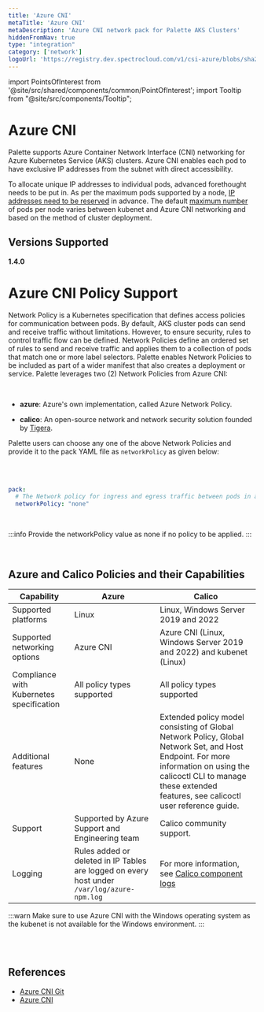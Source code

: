 ```yaml
---
title: 'Azure CNI'
metaTitle: 'Azure CNI'
metaDescription: 'Azure CNI network pack for Palette AKS Clusters'
hiddenFromNav: true
type: "integration"
category: ['network']
logoUrl: 'https://registry.dev.spectrocloud.com/v1/csi-azure/blobs/sha256:0787b7943741181181823079533cd363884a28aa0651715ea43408bdc77a5c51?type=image/png'
---
```





import PointsOfInterest from '@site/src/shared/components/common/PointOfInterest';
import Tooltip from "@site/src/components/Tooltip";


# Azure CNI

Palette supports Azure Container Network Interface (CNI) networking for Azure Kubernetes Service (AKS) clusters. Azure CNI enables each pod to have exclusive IP addresses from the subnet with direct accessibility.

To allocate unique IP addresses to individual pods, advanced forethought needs to be put in. As per the maximum pods supported by a node, [IP addresses need to be reserved](https://docs.microsoft.com/en-us/azure/aks/configure-azure-cni#plan-ip-addressing-for-your-cluster) in advance. The default [maximum number](https://docs.microsoft.com/en-us/azure/aks/configure-azure-cni#maximum-pods-per-node) of pods per node varies between kubenet and Azure CNI networking and based on the method of cluster deployment.


## Versions Supported

<Tabs>

<TabItem value="1.4.x" label="1.4.x">

**1.4.0**

</TabItem>

</Tabs>


# Azure CNI Policy Support

Network Policy is a Kubernetes specification that defines access policies for communication between pods. By default, AKS cluster pods can send and receive traffic without limitations. However, to ensure security, rules to control traffic flow can be defined. Network Policies define an ordered set of rules to send and receive traffic and applies them to a collection of pods that match one or more label selectors. Palette enables Network Policies to be included as part of a wider manifest that also creates a deployment or service. Palette leverages two (2) Network Policies from Azure CNI:

<br />

* **azure**: Azure's own implementation, called Azure Network Policy.

* **calico**: An open-source network and network security solution founded by [Tigera](https://www.tigera.io/).


Palette users can choose any one of the above Network Policies and provide it to the pack YAML file as `networkPolicy` as given below:

<br />
<br />

```yaml
pack:
  # The Network policy for ingress and egress traffic between pods in a cluster. Supported values are none, azure, calico
  networkPolicy: "none"
```
<br />

 :::info
 Provide the networkPolicy value as none if no policy to be applied.
:::


<br />


## Azure and Calico Policies and their Capabilities

|Capability |Azure  |Calico|
|-----------|-------|------|
|Supported platforms|Linux|Linux, Windows Server 2019 and 2022|
|Supported networking options|Azure CNI|Azure CNI (Linux, Windows Server 2019 and 2022) and kubenet (Linux)|
|Compliance with Kubernetes specification|All policy types supported|	All policy types supported|
|Additional features|	None	|Extended policy model consisting of Global Network Policy, Global Network Set, and Host Endpoint. For more information on using the calicoctl CLI to manage these extended features, see calicoctl user reference guide.|
|Support|Supported by Azure Support and Engineering team|Calico community support.|
|Logging|Rules added or deleted in IP Tables are logged on every host under `/var/log/azure-npm.log`|For more information, see [Calico component logs](https://projectcalico.docs.tigera.io/maintenance/troubleshoot/component-logs)|

:::warn
Make sure to use Azure CNI with the Windows operating system as the
kubenet is not available for the Windows environment.
:::

<br />
<br />

## References
* [Azure CNI Git](https://github.com/Azure/azure-container-networking/blob/master/docs/cni.md)
* [Azure CNI](https://docs.microsoft.com/en-us/azure/aks/configure-azure-cni)

